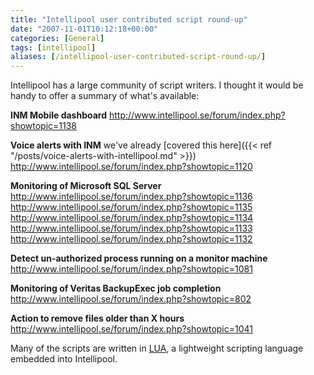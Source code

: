 ```yaml
---
title: "Intellipool user contributed script round-up"
date: "2007-11-01T10:12:18+00:00"
categories: [General]
tags: [intellipool]
aliases: [/intellipool-user-contributed-script-round-up/]
---
```


Intellipool has a large community of script writers. I thought it would be handy to offer a summary of what's available:

**INM Mobile dashboard**
http://www.intellipool.se/forum/index.php?showtopic=1138

**Voice alerts with INM** we've already [covered this here]({{< ref "/posts/voice-alerts-with-intellipool.md" >}})
http://www.intellipool.se/forum/index.php?showtopic=1120

**Monitoring of Microsoft SQL Server**
http://www.intellipool.se/forum/index.php?showtopic=1136
http://www.intellipool.se/forum/index.php?showtopic=1135
http://www.intellipool.se/forum/index.php?showtopic=1134
http://www.intellipool.se/forum/index.php?showtopic=1133
http://www.intellipool.se/forum/index.php?showtopic=1132

**Detect un-authorized process running on a monitor machine**
http://www.intellipool.se/forum/index.php?showtopic=1081

**Monitoring of Veritas BackupExec job completion**
http://www.intellipool.se/forum/index.php?showtopic=802

**Action to remove files older than X hours**
http://www.intellipool.se/forum/index.php?showtopic=1041

Many of the scripts are written in [LUA](http://www.lua.org/), a lightweight scripting language embedded into Intellipool.

